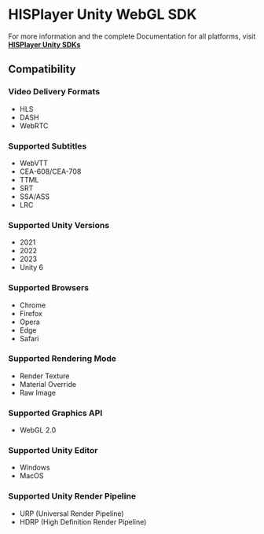 # HISPlayer Unity WebGL SDK

For more information and the complete Documentation for all platforms, visit **[HISPlayer Unity SDKs](https://hisplayer.github.io/)**

## Compatibility

### Video Delivery Formats
* HLS
* DASH
* WebRTC

### Supported Subtitles
* WebVTT
* CEA-608/CEA-708
* TTML
* SRT
* SSA/ASS
* LRC

### Supported Unity Versions
* 2021
* 2022
* 2023
* Unity 6

### Supported Browsers
* Chrome
* Firefox
* Opera
* Edge
* Safari

### Supported Rendering Mode
* Render Texture
* Material Override
* Raw Image

### Supported Graphics API
* WebGL 2.0

### Supported Unity Editor
* Windows
* MacOS

### Supported Unity Render Pipeline
* URP (Universal Render Pipeline)
* HDRP (High Definition Render Pipeline)
